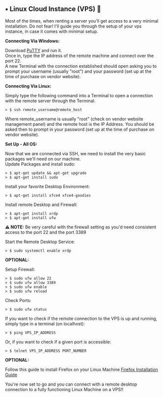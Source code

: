 ## ▪️ Linux Cloud Instance (VPS) 🐧

Most of the times, when renting a server you'll get access to a very minimal installation.
Do not fear!
I'll guide you through the setup of your vps instance, in case it comes with minimal setup.

**Connecting Via Windows:**
 
 Download [PuTTY](https://www.chiark.greenend.org.uk/~sgtatham/putty/) and run it.
 <br>
 Once in, type the IP address of the remote machine and connect over the port 22.
 <br>
 A new Terminal with the connection established should open asking you to prompt your username (usually "root") and your password (set up at the time of purchase on vendor website).

**Connecting Via Linux:**

Simply type the following command into a Terminal to open a connection with the remote server through the Terminal.

	> $ ssh remote_username@remote_host

Where remote_username is usually "root" (check on vendor website management panel)  and the remote host is the IP Address.
You should be asked then to prompt in your password (set up at the time of purchase on vendor website).

**Set Up - All OS:**

Now that we are connected via SSH, we need to install the very basic packages we'll need on our machine.
<br>
Update Packages and install sudo:

	> $ apt-get update && apt-get upgrade
	> $ apt-get install sudo

Install your favorite Desktop Environment:

	> $ apt-get install xfce4 xfce4-goodies

Install remote Desktop and Firewall:

	> $ apt-get install xrdp
	> $ apt-get install ufw

**⚠️ NOTE:** Be very careful with the firewall setting as you'd need consistent access to the port 22 and the port 3389

Start the Remote Desktop Service:

	> $ sudo systemctl enable xrdp

**OPTIONAL:**

Setup Firewall:
	
	> $ sudo ufw allow 22
	> $ sudo ufw allow 3389
	> $ sudo ufw enable
	> $ sudo ufw reload

Check Ports:

	> $ sudo ufw status

If you want to check if the remote connection to the VPS is up and running, simply type in a terminal (on localhost):

	> $ ping VPS_IP_ADDRESS

Or, if you want to check if a given port is accessible:
	
	> $ telnet VPS_IP_ADDRESS PORT_NUMBER
	
**OPTIONAL:**

Follow this guide to install Firefox on your Linux Machine [Firefox Installation Guide](https://support.mozilla.org/en-US/kb/install-firefox-linux)

You're now set to go and you can connect with a remote desktop connection to a fully functioning Linux Machine on a VPS!!
